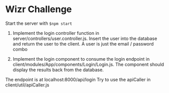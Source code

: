 # Wizr Challenge

Start the server with `$npm start`

1. Implement the login controller function in server/controllers/user.controller.js. Insert the user into the database and return the user to the client. A user is just the email / password combo

2. Implement the login component to consume the login endpoint in client/modules/App/components/Login/Login.js. The component should display
the results back from the database.

The endpoint is at localhost:8000/api/login
Try to use the apiCaller in client/util/apiCaller.js


	
